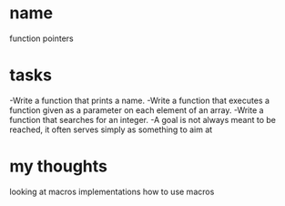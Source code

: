 # name
function pointers
# tasks 
-Write a function that prints a name.
-Write a function that executes a function given as a parameter on each element of an array.
-Write a function that searches for an integer.
-A goal is not always meant to be reached, it often serves simply as something to aim at

# my thoughts
looking at macros
implementations
how to use macros
